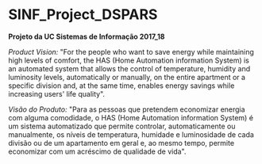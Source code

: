 # SINF_Project_DSPARS
<b>Projeto da UC Sistemas de Informação 2017_18</b>

<i>Product Vision:</i>   "For the people who want to save energy while maintaining high levels of comfort, the HAS (Home Automation information System) is an automated system that allows the control of temperature, humidity and luminosity levels, automatically or manually, on the entire apartment or a specific division and, at the same time, enables energy savings while increasing users' life quality".

<i>Visão do Produto:</i> "Para as pessoas que pretendem economizar energia com alguma comodidade, o HAS (Home Automation information System) é um sistema automatizado que permite controlar, automaticamente ou manualmente, os níveis de temperatura, humidade e luminosidade de cada divisão ou de um apartamento em geral e, ao mesmo tempo, permite economizar com um acréscimo de qualidade de vida".
